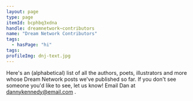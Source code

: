 ```yaml
---
layout: page
type: page
itemId: bcphbq3xdna
handle: dreamnetwork~contributors
name: "Dream Network Contributors"
tags:
  - hasPage: "hi"
tags:
profileImg: dnj-text.jpg
---
```


Here's an (alphabetical) list of all the authors, poets, illustrators and more whose Dream Network posts we've published so far. If you don't see someone you'd like to see, let us know! Email Dan at dannykennedy@email.com .
